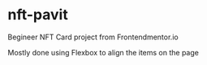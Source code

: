 # nft-pavit
Begineer NFT Card project from Frontendmentor.io

Mostly done using Flexbox to align the items on the page

